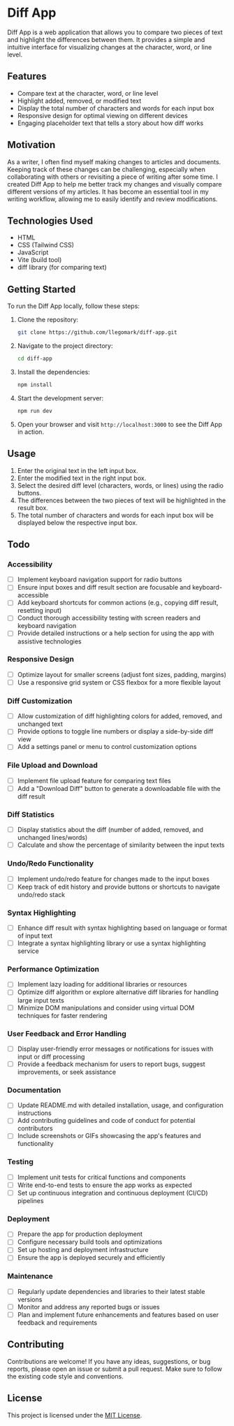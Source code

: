 # Diff App

Diff App is a web application that allows you to compare two pieces of text and highlight the differences between them. It provides a simple and intuitive interface for visualizing changes at the character, word, or line level.

## Features

- Compare text at the character, word, or line level
- Highlight added, removed, or modified text
- Display the total number of characters and words for each input box
- Responsive design for optimal viewing on different devices
- Engaging placeholder text that tells a story about how diff works

## Motivation

As a writer, I often find myself making changes to articles and documents. Keeping track of these changes can be challenging, especially when collaborating with others or revisiting a piece of writing after some time. I created Diff App to help me better track my changes and visually compare different versions of my articles. It has become an essential tool in my writing workflow, allowing me to easily identify and review modifications.

## Technologies Used

- HTML
- CSS (Tailwind CSS)
- JavaScript
- Vite (build tool)
- diff library (for comparing text)

## Getting Started

To run the Diff App locally, follow these steps:

1. Clone the repository:

   ```bash
   git clone https://github.com/llegomark/diff-app.git
   ```

2. Navigate to the project directory:

   ```bash
   cd diff-app
   ```

3. Install the dependencies:

   ```bash
   npm install
   ```

4. Start the development server:

   ```bash
   npm run dev
   ```

5. Open your browser and visit `http://localhost:3000` to see the Diff App in action.

## Usage

1. Enter the original text in the left input box.
2. Enter the modified text in the right input box.
3. Select the desired diff level (characters, words, or lines) using the radio buttons.
4. The differences between the two pieces of text will be highlighted in the result box.
5. The total number of characters and words for each input box will be displayed below the respective input box.

## Todo

### Accessibility
- [ ] Implement keyboard navigation support for radio buttons
- [ ] Ensure input boxes and diff result section are focusable and keyboard-accessible
- [ ] Add keyboard shortcuts for common actions (e.g., copying diff result, resetting input)
- [ ] Conduct thorough accessibility testing with screen readers and keyboard navigation
- [ ] Provide detailed instructions or a help section for using the app with assistive technologies

### Responsive Design
- [ ] Optimize layout for smaller screens (adjust font sizes, padding, margins)
- [ ] Use a responsive grid system or CSS flexbox for a more flexible layout

### Diff Customization
- [ ] Allow customization of diff highlighting colors for added, removed, and unchanged text
- [ ] Provide options to toggle line numbers or display a side-by-side diff view
- [ ] Add a settings panel or menu to control customization options

### File Upload and Download
- [ ] Implement file upload feature for comparing text files
- [ ] Add a "Download Diff" button to generate a downloadable file with the diff result

### Diff Statistics
- [ ] Display statistics about the diff (number of added, removed, and unchanged lines/words)
- [ ] Calculate and show the percentage of similarity between the input texts

### Undo/Redo Functionality
- [ ] Implement undo/redo feature for changes made to the input boxes
- [ ] Keep track of edit history and provide buttons or shortcuts to navigate undo/redo stack

### Syntax Highlighting
- [ ] Enhance diff result with syntax highlighting based on language or format of input text
- [ ] Integrate a syntax highlighting library or use a syntax highlighting service

### Performance Optimization
- [ ] Implement lazy loading for additional libraries or resources
- [ ] Optimize diff algorithm or explore alternative diff libraries for handling large input texts
- [ ] Minimize DOM manipulations and consider using virtual DOM techniques for faster rendering

### User Feedback and Error Handling
- [ ] Display user-friendly error messages or notifications for issues with input or diff processing
- [ ] Provide a feedback mechanism for users to report bugs, suggest improvements, or seek assistance

### Documentation
- [ ] Update README.md with detailed installation, usage, and configuration instructions
- [ ] Add contributing guidelines and code of conduct for potential contributors
- [ ] Include screenshots or GIFs showcasing the app's features and functionality

### Testing
- [ ] Implement unit tests for critical functions and components
- [ ] Write end-to-end tests to ensure the app works as expected
- [ ] Set up continuous integration and continuous deployment (CI/CD) pipelines

### Deployment
- [ ] Prepare the app for production deployment
- [ ] Configure necessary build tools and optimizations
- [ ] Set up hosting and deployment infrastructure
- [ ] Ensure the app is deployed securely and efficiently

### Maintenance
- [ ] Regularly update dependencies and libraries to their latest stable versions
- [ ] Monitor and address any reported bugs or issues
- [ ] Plan and implement future enhancements and features based on user feedback and requirements

## Contributing

Contributions are welcome! If you have any ideas, suggestions, or bug reports, please open an issue or submit a pull request. Make sure to follow the existing code style and conventions.

## License

This project is licensed under the [MIT License](LICENSE).